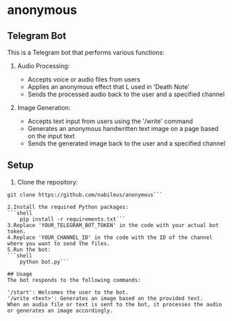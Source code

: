 # anonymous
## Telegram Bot

This is a Telegram bot that performs various functions:

1. Audio Processing:
   - Accepts voice or audio files from users
   - Applies an anonymous effect that L used in 'Death Note'
   - Sends the processed audio back to the user and a specified channel

2. Image Generation:
   - Accepts text input from users using the '/write' command
   - Generates an anonymous handwritten text image on a page based on the input text
   - Sends the generated image back to the user and a specified channel

## Setup

1. Clone the repository:

```shell
git clone https://github.com/nabileus/anonymous```

2.Install the required Python packages:
```shell
    pip install -r requirements.txt```
3.Replace 'YOUR_TELEGRAM_BOT_TOKEN' in the code with your actual bot token.
4.Replace 'YOUR_CHANNEL_ID' in the code with the ID of the channel where you want to send the files.
5.Run the bot:
```shell
    python bot.py```
    
## Usage
The bot responds to the following commands:

'/start': Welcomes the user to the bot.
'/write <text>': Generates an image based on the provided text.
When an audio file or text is sent to the bot, it processes the audio or generates an image accordingly.

